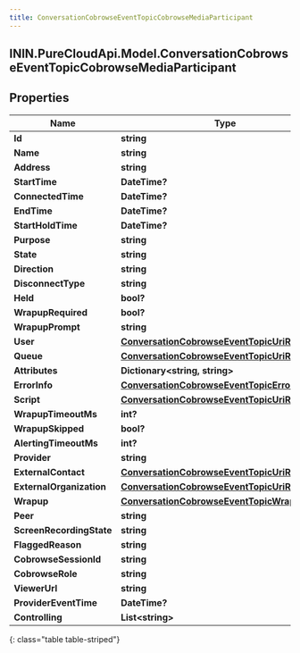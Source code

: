 ```yaml
---
title: ConversationCobrowseEventTopicCobrowseMediaParticipant
---
```

## ININ.PureCloudApi.Model.ConversationCobrowseEventTopicCobrowseMediaParticipant

## Properties

|Name | Type | Description | Notes|
|------------ | ------------- | ------------- | -------------|
| **Id** | **string** |  | [optional] |
| **Name** | **string** |  | [optional] |
| **Address** | **string** |  | [optional] |
| **StartTime** | **DateTime?** |  | [optional] |
| **ConnectedTime** | **DateTime?** |  | [optional] |
| **EndTime** | **DateTime?** |  | [optional] |
| **StartHoldTime** | **DateTime?** |  | [optional] |
| **Purpose** | **string** |  | [optional] |
| **State** | **string** |  | [optional] |
| **Direction** | **string** |  | [optional] |
| **DisconnectType** | **string** |  | [optional] |
| **Held** | **bool?** |  | [optional] |
| **WrapupRequired** | **bool?** |  | [optional] |
| **WrapupPrompt** | **string** |  | [optional] |
| **User** | [**ConversationCobrowseEventTopicUriReference**](ConversationCobrowseEventTopicUriReference.html) |  | [optional] |
| **Queue** | [**ConversationCobrowseEventTopicUriReference**](ConversationCobrowseEventTopicUriReference.html) |  | [optional] |
| **Attributes** | **Dictionary&lt;string, string&gt;** |  | [optional] |
| **ErrorInfo** | [**ConversationCobrowseEventTopicErrorBody**](ConversationCobrowseEventTopicErrorBody.html) |  | [optional] |
| **Script** | [**ConversationCobrowseEventTopicUriReference**](ConversationCobrowseEventTopicUriReference.html) |  | [optional] |
| **WrapupTimeoutMs** | **int?** |  | [optional] |
| **WrapupSkipped** | **bool?** |  | [optional] |
| **AlertingTimeoutMs** | **int?** |  | [optional] |
| **Provider** | **string** |  | [optional] |
| **ExternalContact** | [**ConversationCobrowseEventTopicUriReference**](ConversationCobrowseEventTopicUriReference.html) |  | [optional] |
| **ExternalOrganization** | [**ConversationCobrowseEventTopicUriReference**](ConversationCobrowseEventTopicUriReference.html) |  | [optional] |
| **Wrapup** | [**ConversationCobrowseEventTopicWrapup**](ConversationCobrowseEventTopicWrapup.html) |  | [optional] |
| **Peer** | **string** |  | [optional] |
| **ScreenRecordingState** | **string** |  | [optional] |
| **FlaggedReason** | **string** |  | [optional] |
| **CobrowseSessionId** | **string** |  | [optional] |
| **CobrowseRole** | **string** |  | [optional] |
| **ViewerUrl** | **string** |  | [optional] |
| **ProviderEventTime** | **DateTime?** |  | [optional] |
| **Controlling** | **List&lt;string&gt;** |  | [optional] |
{: class="table table-striped"}



